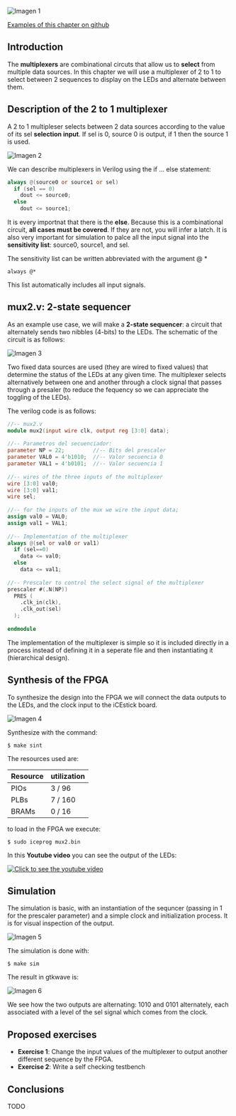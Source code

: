 ![Imagen 1](https://github.com/Obijuan/open-fpga-verilog-tutorial/raw/master/tutorial/ICESTICK/T11-mux-2-1/images/mux2-1.png)

[Examples of this chapter on github](https://github.com/Obijuan/open-fpga-verilog-tutorial/tree/master/tutorial/ICESTICK/T11-mux-2-1)

## Introduction
The **multiplexers** are combinational circuts that allow us to **select** from multiple data sources. In this chapter we will use a multiplexer of 2 to 1 to select between 2 sequences to display on the LEDs and alternate between them. 

## Description of the 2 to 1 multiplexer 

A 2 to 1 multipleser selects between 2 data sources according to the value of its sel **selection input**. If sel is 0, source 0 is output, if 1 then the source 1 is used. 

![Imagen 2](https://github.com/Obijuan/open-fpga-verilog-tutorial/raw/master/tutorial/ICESTICK/T11-mux-2-1/images/mux2-2.png)

We can describe multiplexers in Verilog using the if ... else statement: 

```verilog
always @(source0 or source1 or sel)
  if (sel == 0)
    dout <= source0;
  else
    dout <= source1;
```

It is every importnat that there is the **else**. Because this is a combinational circuit, **all cases must be covered**. If they are not, you will infer a latch. It is also very important for simulation to palce all the input signal into the **sensitivity list**: source0, source1, and sel. 

The sensitivity list can be written abbreviated with the argument @ * 

    always @*

This list automatically includes all input signals. 

## mux2.v: 2-state sequencer 

As an example use case, we will make a **2-state sequencer**: a circuit that alternately sends two nibbles (4-bits) to the LEDs. The schematic of the circuit is as follows: 

![Imagen 3](https://github.com/Obijuan/open-fpga-verilog-tutorial/raw/master/tutorial/ICESTICK/T11-mux-2-1/images/mux2-3.png)

Two fixed data sources are used (they are wired to fixed values) that determine the status of the LEDs at any given time. The multiplexer selects alternatively between one and another through a clock signal that passes through a presaler (to reduce the fequency so we can appreciate the toggling of the LEDs). 

The verilog code is as follows:

```verilog
//-- mux2.v
module mux2(input wire clk, output reg [3:0] data);
    
//-- Parametros del secuenciador:
parameter NP = 22;         //-- Bits del prescaler
parameter VAL0 = 4'b1010;  //-- Valor secuencia 0
parameter VAL1 = 4'b0101;  //-- Valor secuencia 1
    
//-- wires of the three inputs of the multiplexer 
wire [3:0] val0;
wire [3:0] val1;
wire sel;
    
//-- for the inputs of the mux we wire the input data; 
assign val0 = VAL0;
assign val1 = VAL1;
    
//-- Implementation of the multiplexer
always @(sel or val0 or val1)
  if (sel==0)
    data <= val0;
  else
    data <= val1;
    
//-- Prescaler to control the select signal of the multiplexer
prescaler #(.N(NP))
  PRES (
    .clk_in(clk),
    .clk_out(sel)
  );
    
endmodule
```

The implementation of the multiplexer is simple so it is included directly in a process instead of defining it in a seperate file and then instantiating it (hierarchical design).

## Synthesis of the FPGA

To synthesize the design into the FPGA we will connect the data outputs to the LEDs, and the clock input to the iCEstick board. 

![Imagen 4](https://github.com/Obijuan/open-fpga-verilog-tutorial/raw/master/tutorial/ICESTICK/T11-mux-2-1/images/mux2-1.png)

Synthesize with the command:

    $ make sint

The resources used are:

| Resource | utilization
|----------|-----------
|PIOs      | 3 / 96
|PLBs      | 7 / 160
|BRAMs     | 0 / 16

to load in the FPGA we execute:

    $ sudo iceprog mux2.bin

In this **Youtube video** you can see the output of the LEDs:

[![Click to see the youtube video](http://img.youtube.com/vi/4GnH5lqlTOU/0.jpg)](https://www.youtube.com/watch?v=4GnH5lqlTOU)

## Simulation
The simulation is basic, with an instantiation of the sequncer (passing in 1 for the prescaler parameter) and a simple clock and initialization process. It is for visual inspection of the output. 

![Imagen 5](https://github.com/Obijuan/open-fpga-verilog-tutorial/raw/master/tutorial/ICESTICK/T11-mux-2-1/images/mux2-4.png)

The simulation is done with:

    $ make sim

The result in gtkwave is:

![Imagen 6](https://github.com/Obijuan/open-fpga-verilog-tutorial/raw/master/tutorial/ICESTICK/T11-mux-2-1/images/T11-mux2-simulation.png)

We see how the two outputs are alternating: 1010 and 0101 alternately, each associated with a level of the sel signal which comes from the clock. 

## Proposed exercises
* **Exercise 1**: Change the input values of the multiplexer to output another different sequence by the FPGA. 
* **Exercise 2**: Write a self checking testbench

## Conclusions
TODO